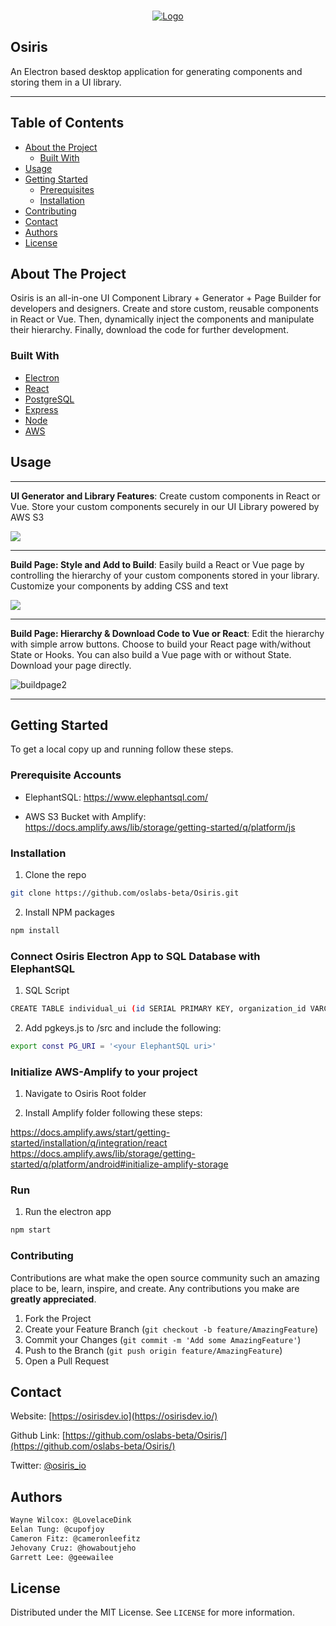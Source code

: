 <!-- PROJECT SHIELDS -->
<!--
*** I'm using markdown "reference style" links for readability.
*** Reference links are enclosed in brackets [ ] instead of parentheses ( ).
*** See the bottom of this document for the declaration of the reference variables
*** for contributors-url, forks-url, etc. This is an optional, concise syntax you may use.
*** https://www.markdownguide.org/basic-syntax/#reference-style-links
-->
<!-- PROJECT LOGO -->
<br />
<p align="center">
  <a href="https://github.com/oslabs-beta/Osiris/">
    <img src="https://i.ibb.co/pyyR40z/Final-Osiris.jpg" alt="Logo">
  </a>

## Osiris
An Electron based desktop application for generating components and storing them in a UI library.

  __________


<!-- TABLE OF CONTENTS -->
## Table of Contents

* [About the Project](#about-the-project)
  * [Built With](#built-with)
* [Usage](#usage)
* [Getting Started](#getting-started)
  * [Prerequisites](#prerequisites)
  * [Installation](#installation)
* [Contributing](#contributing)
* [Contact](#contact)
* [Authors](#authors)
* [License](#license)



<!-- ABOUT THE PROJECT -->
## About The Project

Osiris is an all-in-one UI Component Library + Generator + Page Builder for developers and designers. Create and store custom, reusable components in React or Vue. Then, dynamically inject the components and manipulate their hierarchy. Finally, download the code for further development.

### Built With
* [Electron](https://getbootstrap.com)
* [React](https://jquery.com)
* [PostgreSQL](https://laravel.com)
* [Express](https://expressjs.com/)
* [Node](https://nodejs.org/en/)
* [AWS](https://aws.amazon.com/)

<!-- USAGE EXAMPLES -->
## Usage

_______


**UI Generator and Library Features**: Create custom components in React or Vue. Store your custom components securely in our UI Library powered by AWS S3

<img src="https://i.ibb.co/6vTMGSC/generator1.gif">

_______


**Build Page: Style and Add to Build**: Easily build a React or Vue page by controlling the hierarchy of your custom components stored in your library. Customize your components by adding CSS and text

<img src="https://i.ibb.co/PzPfFT5/buildpage1.gif">

________


**Build Page: Hierarchy & Download Code to Vue or React**:  Edit the hierarchy with simple arrow buttons. Choose to build your React page with/without State or Hooks. You can also build a Vue page with or without State. Download your page directly.

<img src="https://iili.io/d1XamG.gif" alt="buildpage2">

_______


<!-- GETTING STARTED -->
## Getting Started

To get a local copy up and running follow these steps.

### Prerequisite Accounts

* ElephantSQL:
https://www.elephantsql.com/

* AWS S3 Bucket with Amplify: 
https://docs.amplify.aws/lib/storage/getting-started/q/platform/js

### Installation

1. Clone the repo
```sh
git clone https://github.com/oslabs-beta/Osiris.git
```
2. Install NPM packages
```sh
npm install
```
### Connect Osiris Electron App to SQL Database with ElephantSQL 

1. SQL Script
```sh
CREATE TABLE individual_ui (id SERIAL PRIMARY KEY, organization_id VARCHAR, image, VARCHAR, tags VARCHAR, react_code VARCHAR, file_name VARCHAR, type VARCHAR, description VARCHAR);
```

2. Add pgkeys.js to /src and include the following:
```sh
export const PG_URI = '<your ElephantSQL uri>'
```
### Initialize AWS-Amplify to your project 

1. Navigate to Osiris Root folder

2. Install Amplify folder following these steps:

https://docs.amplify.aws/start/getting-started/installation/q/integration/react
https://docs.amplify.aws/lib/storage/getting-started/q/platform/android#initialize-amplify-storage

### Run

1. Run the electron app
```sh
npm start
```


<!-- CONTRIBUTING -->
### Contributing

Contributions are what make the open source community such an amazing place to be, learn, inspire, and create. Any contributions you make are **greatly appreciated**.

1. Fork the Project
2. Create your Feature Branch (`git checkout -b feature/AmazingFeature`)
3. Commit your Changes (`git commit -m 'Add some AmazingFeature'`)
4. Push to the Branch (`git push origin feature/AmazingFeature`)
5. Open a Pull Request


<!-- CONTACT -->
## Contact

Website: [https://osirisdev.io](https://osirisdev.io/)

Github Link: [https://github.com/oslabs-beta/Osiris/](https://github.com/oslabs-beta/Osiris/)

Twitter: [@osiris_io](https://twitter.com/osiris_io)
 
<!--- Authors --->
## Authors
```sh
Wayne Wilcox: @LovelaceDink
Eelan Tung: @cupofjoy
Cameron Fitz: @cameronleefitz
Jehovany Cruz: @howaboutjeho
Garrett Lee: @geewailee
```
<!-- LICENSE -->
## License

Distributed under the MIT License. See `LICENSE` for more information.
